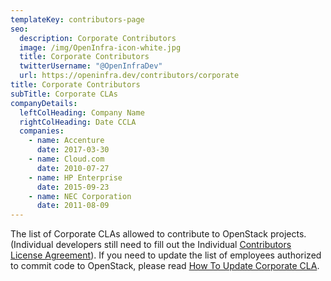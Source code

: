 ```yaml
---
templateKey: contributors-page
seo:
  description: Corporate Contributors
  image: /img/OpenInfra-icon-white.jpg
  title: Corporate Contributors
  twitterUsername: "@OpenInfraDev"
  url: https://openinfra.dev/contributors/corporate
title: Corporate Contributors
subTitle: Corporate CLAs
companyDetails:
  leftColHeading: Company Name
  rightColHeading: Date CCLA
  companies:
    - name: Accenture
      date: 2017-03-30
    - name: Cloud.com
      date: 2010-07-27
    - name: HP Enterprise
      date: 2015-09-23
    - name: NEC Corporation
      date: 2011-08-09
---
```


The list of Corporate CLAs allowed to contribute to OpenStack projects. (Individual developers still need to fill out the Individual [Contributors License Agreement](https://wiki.openstack.org/wiki/How_To_Contribute#Contributors_License_Agreement)). If you need to update the list of employees authorized to commit code to OpenStack, please read [How To Update Corporate CLA](/cla). 

